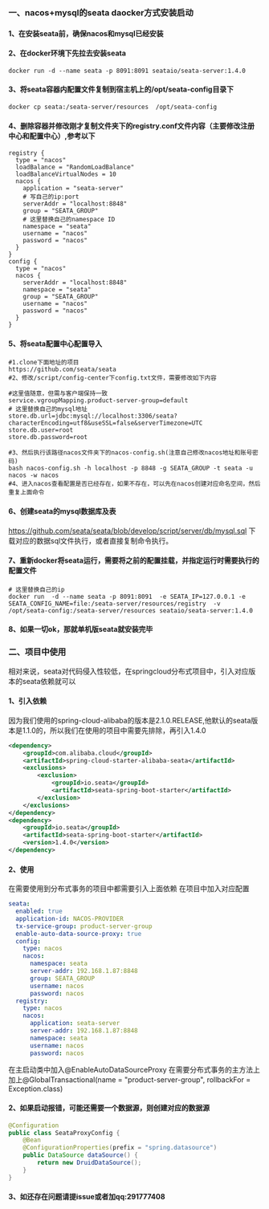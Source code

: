 ### 一、nacos+mysql的seata daocker方式安装启动
#### 1、在安装seata前，确保nacos和mysql已经安装
#### 2、在docker环境下先拉去安装seata
```
docker run -d --name seata -p 8091:8091 seataio/seata-server:1.4.0
```
#### 3、将seata容器内配置文件复制到宿主机上的/opt/seata-config目录下
```
docker cp seata:/seata-server/resources  /opt/seata-config
```
#### 4、删除容器并修改刚才复制文件夹下的registry.conf文件内容（主要修改注册中心和配置中心）,参考以下
```
registry {
  type = "nacos"
  loadBalance = "RandomLoadBalance"
  loadBalanceVirtualNodes = 10
  nacos {
    application = "seata-server"
    # 写自己的ip:port
    serverAddr = "localhost:8848"
    group = "SEATA_GROUP"
    # 这里替换自己的namespace ID
    namespace = "seata"
    username = "nacos"
    password = "nacos"
  }
}
config {
  type = "nacos"
  nacos {
    serverAddr = "localhost:8848"
    namespace = "seata"
    group = "SEATA_GROUP"
    username = "nacos"
    password = "nacos"
  }
}
```
#### 5、将seata配置中心配置导入
```
#1.clone下面地址的项目
https://github.com/seata/seata
#2、修改/script/config-center下config.txt文件，需要修改如下内容

#这里值随意，但需与客户端保持一致
service.vgroupMapping.product-server-group=default
# 这里替换自己的mysql地址
store.db.url=jdbc:mysql://localhost:3306/seata?characterEncoding=utf8&useSSL=false&serverTimezone=UTC
store.db.user=root
store.db.password=root

#3、然后执行该路径nacos文件夹下的nacos-config.sh(注意自己修改nacos地址和账号密码)
bash nacos-config.sh -h localhost -p 8848 -g SEATA_GROUP -t seata -u nacos -w nacos
#4、进入nacos查看配置是否已经存在，如果不存在，可以先在nacos创建对应命名空间，然后重复上面命令
```
#### 6、创建seata的mysql数据库及表
https://github.com/seata/seata/blob/develop/script/server/db/mysql.sql 下载对应的数据sql文件执行，或者直接复制命令执行。

#### 7、重新docker将seata运行，需要将之前的配置挂载，并指定运行时需要执行的配置文件
```
# 这里替换自己的ip
docker run  -d --name seata -p 8091:8091  -e SEATA_IP=127.0.0.1 -e SEATA_CONFIG_NAME=file:/seata-server/resources/registry  -v /opt/seata-config:/seata-server/resources seataio/seata-server:1.4.0
```
#### 8、如果一切ok，那就单机版seata就安装完毕

### 二、项目中使用
相对来说，seata对代码侵入性较低，在springcloud分布式项目中，引入对应版本的seata依赖就可以
#### 1、引入依赖
因为我们使用的spring-cloud-alibaba的版本是2.1.0.RELEASE,他默认的seata版本是1.1.0的，所以我们在使用的项目中需要先排除，再引入1.4.0
```xml
<dependency>
    <groupId>com.alibaba.cloud</groupId>
    <artifactId>spring-cloud-starter-alibaba-seata</artifactId>
    <exclusions>
        <exclusion>
            <groupId>io.seata</groupId>
            <artifactId>seata-spring-boot-starter</artifactId>
        </exclusion>
    </exclusions>
</dependency>
<dependency>
    <groupId>io.seata</groupId>
    <artifactId>seata-spring-boot-starter</artifactId>
    <version>1.4.0</version>
</dependency>
```
#### 2、使用
在需要使用到分布式事务的项目中都需要引入上面依赖
在项目中加入对应配置
```yaml
seata:
  enabled: true
  application-id: NACOS-PROVIDER
  tx-service-group: product-server-group
  enable-auto-data-source-proxy: true
  config:
    type: nacos
    nacos:
      namespace: seata
      server-addr: 192.168.1.87:8848
      group: SEATA_GROUP
      username: nacos
      password: nacos
  registry:
    type: nacos
    nacos:
      application: seata-server
      server-addr: 192.168.1.87:8848
      namespace: seata
      username: nacos
      password: nacos
```
在主启动类中加入@EnableAutoDataSourceProxy
在需要分布式事务的主方法上加上@GlobalTransactional(name = "product-server-group", rollbackFor = Exception.class)

#### 2、如果启动报错，可能还需要一个数据源，则创建对应的数据源
```java
@Configuration
public class SeataProxyConfig {
    @Bean
    @ConfigurationProperties(prefix = "spring.datasource")
    public DataSource dataSource() {
        return new DruidDataSource();
    }
}
```

#### 3、如还存在问题请提issue或者加qq:291777408
